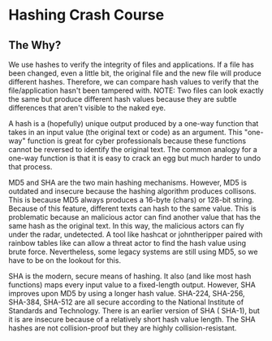 <h1>Hashing Crash Course</h1>

<h2>The Why?</h2>

<p>We use hashes to verify the integrity of files and applications. If a file has been changed, even a little bit, the original file and the new file will produce different hashes. Therefore, we can compare hash values to verify that the file/application hasn't been tampered with. NOTE: Two files can look exactly the same but produce different hash values because they are subtle differences that aren't visible to the naked eye.

A hash is a (hopefully) unique output produced by a one-way function that takes in an input value (the original text or code) as an argument. This "one-way" function is great for cyber professionals because these functions cannot be reversed to identify the original text. The common analogy for a one-way function is that it is easy to crack an egg but much harder to undo that process.

MD5 and SHA are the two main hashing mechanisms. However, MD5 is outdated and insecure because the hashing algorithm produces collisons. This is because MD5 always produces a 16-byte (chars) or 128-bit string. Because of this feature, different texts can hash to the same value. This is problematic because an malicious actor can find another value that has the same hash as the original text. In this way, the malicious actors can fly under the radar, undetected. A tool like hashcat or johntheripper paired with rainbow tables like can allow a threat actor to find the hash value using brute force. Nevertheless, some legacy systems are still using MD5, so we have to be on the lookout for this. 

SHA is the modern, secure means of hashing. It also (and like most hash functions) maps every input value to a fixed-length output. However, 
SHA improves upon MD5 by using a longer hash value. SHA-224, SHA-256, SHA-384, SHA-512 are all secure according to the National Institute of Standards and Technology. There is an earlier version of SHA ( SHA-1), but it is are insecure because of a relatively short hash value length. The SHA hashes are not collision-proof but they are highly collision-resistant. 

</p>
